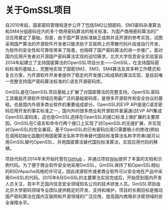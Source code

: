 # 关于GmSSL项目

自2010年起，国家密码管理局逐步公开了包括SM2公钥密码、SM3密码杂凑算法和SM4分组密码在内的多个商用密码算法的相关标准，为国产商用密码算法的广泛应用奠定了基础。但是，由于国产算法标准缺乏成熟并且开源的参考实现，试图采用国产算法的开源软件开发者只能求助于互联网上的零散代码片段或自行开发，为软件的安全性和可靠性带来了隐患，也阻碍了国产密码算法的进一步推广。面对国内应用开发者对开源国产密码算法实现的迫切需求，北京大学信息安全实验室自2014年起建立了支持国密算法的OpenSSL项目分支——GmSSL，在支持国际密码标准的基础上，完整地实现了国密SM2、SM3、SM4算法及其多种工作模式和复合方案，为开源软件开发者提供了稳定的开发接口和成熟的算法实现，是目前唯一完整支持国产密码算法标准的C语言开源密码库。

GmSSL是在OpenSSL项目基础上扩展了对国密算法的完整支持。OpenSSL密码工具箱是开源软件领域应用最广泛的基础密码库，是很多开源软件和安全协议的基础，也是国内外很多商业软件的重要组成部分。OpenSSL的EVP API是是C语言密码应用开发的事实标准之一，国内外的很多商业和开源软件普遍通过EVP API集成OpenSSL密码库，这也是GmSSL选择在OpenSSL的接口标准上做扩展的主要原因。GmSSL在C语言和命令行两个接口上实现了对OpenSSL的无缝扩展，并实现对OpenSSL的完全兼容。基于OpenSSL的已有密码应用只需要极小的修改(例如在调用初始化函数时用国密算法名称字符串替代国际标准算法名称字符串)就可以用GmSSL替代OpenSSL，并用国密算法替代国际标准算法，实现应用代码的移植。

项目代码在2014年末开始托管在[GitHub](https://github.com/guanzhi/GmSSL/) ，并通过项目[Wiki](https://github.com/guanzhi/GmSSL/wiki)提供了丰富的文档和示例代码。为了便于商业软件安全地采用GmSSL，GmSSL保持了和OpenSSL相似的BSD/Apache风格的许可证，因此闭源软件或者商业软件可以安全地在产品中采用GmSSL的代码。2015年8月GmSSL的主要算法实现完成后，开始受到国内开发人员关注，其中不乏国内信息安全领域知名公司的技术研发人员。GmSSL项目由北京大学密码领域专业团队提供稳定的开发、支持和维护，项目的长期目标是推动国产密码算法在国内互联网和开源领域的广泛应用，提高国内商用非涉密领域的安全保障水平。

